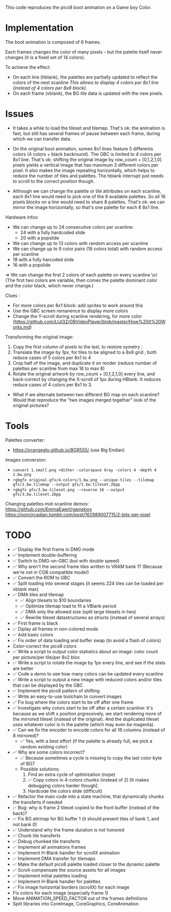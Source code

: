 This code reproduces the pico8 boot animation on a Game boy Color.

Implementation
==============

The boot animation is composed of 6 frames.

Each frames changes the color of many pixels – but the palette itself never changes (it is a fixed set of 14 colors).

To achieve the effect:

- On each line (hblank), the palettes are partially updated to reflect the colors of the next scanline
  _This allows to display 4 colors per 8x1 line (instead of 4 colors per 8x8 block)._
- On each frame (vblank), the BG tile data is updated with the new pixels.

Issues
======

- It takes a while to load the tileset and tilemap.
 That's ok: the animation is fast, but still has several frames of pause between each frame, during
 which we can transfer data.

- On the original boot animation, somes 8x1 lines feature 5 differents colors (4 colors + black backround). The GBC is limited to 4 colors per 8x1 line.
 That's ok: shifting the original image by row_count + [0,1,2,1,0] pixels yields a vertical image that
 has maximum 3 different colors per pixel. It also makes the image repeating horizontally, which helps to reduce the number of tiles and palettes. The hblank interrupt just needs to scroll to the correct position though.

- Although we can change the palette or tile attributes on each scanline, each 8x1 line would need to pick one of the 8 available palettes. So all 16 pixels blocks on a line would need to share 8 palettes.
 That's ok: we can mirror the image horizontally, so that's one palette for each 8 8x1 line.


Hardware infos:
- We can change up to 24 consecutive colors per scanline:
  - 24 with a fully hardcoded slide
  - 20 with a popslide
- We can change up to 13 colors with random access per scanline
- We can change up to 9 color pairs (18 colors total) with random access per scanline
 - 18 with a fully harcoded slide
 - 16 with a popslide

=> We can change the first 2 colors of each palette on every scanline \o/
 (The first two colors are variable, then comes the palette dominant color and the color black, which never change.)

Clues :

- For more colors per 8x1 block: add sprites to work around this
- Use the GBC screen remanence to display more colors
- Change the Y-scroll during scanline rendering, for more color (https://github.com/LIJI32/GBVideoPlayer/blob/master/How%20It%20Works.md)

Transforming the original image:
1. Copy the first column of pixels to the last, to restore symetry    ;
2. Translate the image by 1px, for tiles to be aligned to a 8x8 grid  ; both reduce cases of 5 colors per 8x1 to 4
3. Crop half of the image, and duplicate it on render (reduce number of palettes per scanline from max 16 to max 8)
4. Rotate the original artwork by row_count + [0,1,2,1,0] every line, and back-correct by changing the X-scroll of 1px during HBlank. It reduces reduce cases of 4 colors per 8x1 to 3.

- What if we alternate between two different BG map on each scanline? Would that reproduce the "two images merged together" look of the original pictures?


Tools
=====

Palettes converter:
- https://orangeglo.github.io/BGR555/ (use Big Endian)

Images conversion:
- `convert 1.small.png +dither -colorspace Gray -colors 4 -depth 4 1.bw.png`
- `rgbgfx original-gfx/4-colors/1.bw.png --unique-tiles --tilemap gfx/1.bw.tilemap --output gfx/1.bw.tileset.2bpp`
- `rgbgfx gfx/3.bw.tileset.png --reverse 16 --output gfx/3.bw.tileset.2bpp`

Changing palettes mid-scanline demos:
https://github.com/EmmaEwert/gameboy
https://noncircadian.tumblr.com/post/162989007715/2-bits-per-pixel

TODO
====

- ✅ Display the first frame in DMG mode
- ✅ Implement double-buffering
- ✅ Switch to DMG-on-GBC (but with double speed)
- ✅ Why aren't the second frame tiles written to VRAM bank 1? (Because we're not in CGB compatible mode!)
- ✅ Convert the ROM to GBC
- ✅ Split loading into several stages (it seems 224 tiles can be loaded per vblank max)
- ✅ DMA tiles and tilemap
  - ✅ Align tilesets to $10 boundaries
  - ✅ Optimize tilemap load to fit a VBlank period
  - ✅ DMA only the allowed size (split large tilesets in two)
  - ✅ Rewrite tileset datastructures as structs (instead of several arrays)
- ✅ First frame is black
- ✅ Diplay all frames in non-colored mode
- ✅ Add basic colors
- ✅ Fix order of data loading and buffer swap (to avoid a flash of colors)
- Color-correct the pico8 colors
- ✅ Write a script to output color statistics about an image: color count per picture/per tile/per 8x2 bloc
- ✅ Write a script to rotate the image by 1px every line, and see if the stats are better
- ✅ Code a demo to see how many colors can be updated every scanline
- ✅ Write a script to output a new image with reduced colors and/or tiles that can be displayed by the GBC
- ✅ Implement the pico8 pattern of shifting
- ✅ Write an easy-to-use toolchain to convert images
- ✅ Fix bug where the colors start to be off after one frame
- ✅ Investigate why colors start to be off after a certain scanline:
  It's because as we shift x position prgressively, we start rendering more of the mirrored tileset (instead of the original). And the duplicated tileset uses whatever color is in the palette (which may even be magenta).
- ✅ Can we fix the encoder to encode colors for all 16 columns (instead of 8 mirrored)?
  - ✅ Yes, with a best effort (if the palette is already full, we pick a random existing color)
- ✅ Why are some colors incorrect?
  - ✅ Because sometimes a cycle is missing to copy the last color byte of BG7
  - Possible solutions:
    1. Find an extra cycle of optimization (nope)
    2. ✅ Copy colors in 4-colors chunks (instead of 2) [It makes debugging colors harder though]
    3. Hardcode the colors slide (difficult)
- ✅ Refactor the main code into a state machine, that dynamically chunks the transferts if needed
- ✅ Bug: why is frame 2 tileset copied to the front buffer (instead of the back)?
- ✅ Fix BG attrmap for BG buffer 1 (it should present tiles of bank 1, and not bank 0)
- ✅ Understand why the frame duration is not honored
- ✅ Chunk tile transferts
- ✅ Debug chunked tile transferts
- ✅ Implement all animations frames
- ✅ Implement H-Blank handler for scrollX animation
- ✅ Implement DMA transfer for tilemaps
- ✅ Make the default pico8 palette loaded closer to the dynamic palette
- ✅ Scroll-compensate the source assets for all images
- ✅ Implement initial palettes loading
- ✅ Implement H-Blank handler for palettes
- ✅ Fix image horizontal borders (scrollX) for each image
- Fix colors for each image (especially frame 1)
- Move ANIMATION_SPEED_FACTOR out of the frames definitions
- Split libraries into CoreImage, CoreGraphics, CoreAnimation
